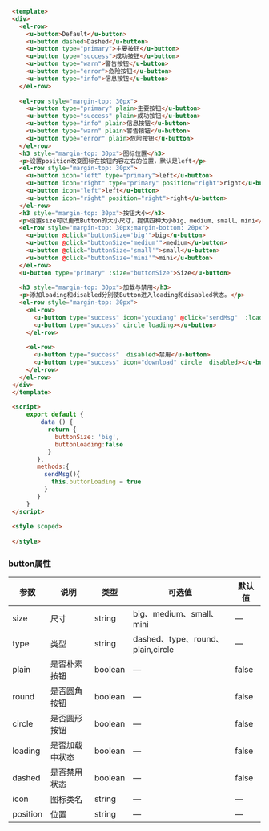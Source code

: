 
```html
 <template>
 <div>
   <el-row>
     <u-button>Default</u-button>
     <u-button dashed>Dashed</u-button>
     <u-button type="primary">主要按钮</u-button>
     <u-button type="success">成功按钮</u-button>
     <u-button type="warn">警告按钮</u-button>
     <u-button type="error">危险按钮</u-button>
     <u-button type="info">信息按钮</u-button>
   </el-row>
 
   <el-row style="margin-top: 30px">
     <u-button type="primary" plain>主要按钮</u-button>
     <u-button type="success" plain>成功按钮</u-button>
     <u-button type="info" plain>信息按钮</u-button>
     <u-button type="warn" plain>警告按钮</u-button>
     <u-button type="error" plain>危险按钮</u-button>
   </el-row>
   <h3 style="margin-top: 30px">图标位置</h3>
   <p>设置position改变图标在按钮内容左右的位置，默认是left</p>
   <el-row style="margin-top: 30px">
     <u-button icon="left" type="primary">left</u-button>
     <u-button icon="right" type="primary" position="right">right</u-button>
     <u-button icon="left">left</u-button>
     <u-button icon="right" position="right">right</u-button>
   </el-row>
   <h3 style="margin-top: 30px">按钮大小</h3>
   <p>设置size可以更改Button的大小尺寸，提供四种大小big、medium、small、mini</p>
   <el-row style="margin-top: 30px;margin-bottom: 20px">
     <u-button @click="buttonSize='big'">big</u-button>
     <u-button @click="buttonSize='medium'">medium</u-button>
     <u-button @click="buttonSize='small'">small</u-button>
     <u-button @click="buttonSize='mini'">mini</u-button>
   </el-row>
   <u-button type="primary" :size="buttonSize">Size</u-button>
 
   <h3 style="margin-top: 30px">加载与禁用</h3>
   <p>添加loading和disabled分别使Button进入loading和disabled状态。</p>
   <el-row style="margin-top: 30px">
     <el-row>
       <u-button type="success" icon="youxiang" @click="sendMsg"  :loading="buttonLoading">发送</u-button>
       <u-button type="success" circle loading></u-button>
     </el-row>
 
     <el-row>
       <u-button type="success"  disabled>禁用</u-button>
       <u-button type="success" icon="download" circle  disabled></u-button>
     </el-row>
   </el-row>
 </div>
 </template>
 
 <script>
     export default {
         data () {
           return {
             buttonSize: 'big',
             buttonLoading:false
           }
        },
        methods:{
          sendMsg(){
            this.buttonLoading = true
          }
        }
     }
 </script>
 
 <style scoped>
 
 </style>

```

### button属性
| 参数      | 说明          | 类型      | 可选值                           | 默认值  |
|---------- |-------------- |---------- |--------------------------------  |-------- |
| size     | 尺寸   | string  |   big、medium、small、mini           |    —     |
| type     | 类型   | string    |   dashed、type、round、plain,circle |     —    |
| plain     | 是否朴素按钮   | boolean    | — | false   |
| round     | 是否圆角按钮   | boolean    | — | false   |
| circle     | 是否圆形按钮   | boolean    | — | false   |
| loading     | 是否加载中状态   | boolean    | — | false   |
| dashed  | 是否禁用状态    | boolean   | —   | false   |
| icon  | 图标类名 | string   |  —  |  —  |
| position | 位置 | string   |  —  |  —  |

